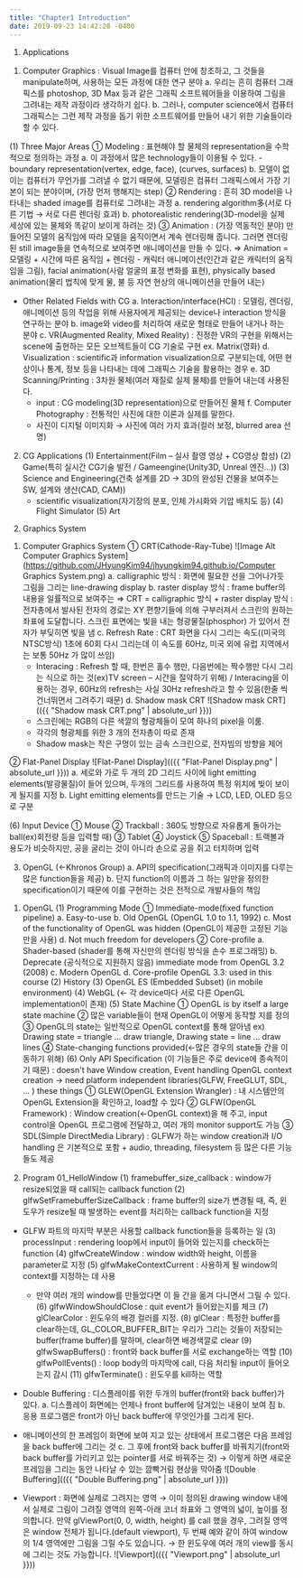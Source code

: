 ```yaml
---
title: "Chapter1 Introduction"
date: 2019-09-23 14:42:28 -0400
---
```


1. Applications
1) Computer Graphics
: Visual Image를 컴퓨터 안에 창조하고, 그 것들을 manipulate하며, 사용하는 모든 과정에 대한 연구 분야
	a. 우리는 흔히 컴퓨터 그래픽스를 photoshop, 3D Max 등과 같은 그래픽 소프트웨어들을 이용하여 그림을 그려내는 제작 과정이라 생각하기 쉽다.
	b. 그러나, computer science에서 컴퓨터 그래픽스는 그런 제작 과정을 돕기 위한 소프트웨어를 만들어 내기 위한 기술들이라 할 수 있다.
  
(1) Three Major Areas
① Modeling
: 표현해야 할 물체의 representation을 수학적으로 정의하는 과정
  a. 이 과정에서 많은 technology들이 이용될 수 있다.
	  - boundary representation(vertex, edge, face), (curves, surfaces)
  b. 모델이 없이는 컴퓨터가 무언가를 그려낼 수 없기 때문에, 모델링은 컴퓨터 그래픽스에서 가장 기본이 되는 분야이며, (가장 먼저 행해지는 step)
② Rendering
: 흔히 3D model을 나타내는 shaded image를 컴퓨터로 그려내는 과정
  a. rendering algorithm多(서로 다른 기법 → 서로 다른 렌더링 효과)
  b. photorealistic rendering(3D-model을 실제 세상에 있는 물체와 똑같이 보이게 하려는 것)
③ Animation
: (가장 역동적인 분야) 만들어진 모델의 움직임에 따라 모델을 움직이면서 계속 렌더링해 줍니다. 그러면 렌더링 된 still image들을 연속적으로 보여주면 애니메이션을 만들 수 있다. 
⇒ Animation = 모델링 + 시간에 따른 움직임 + 렌더링
	- 캐릭터 애니메이션(인간과 같은 캐릭터의 움직임을 그림), facial animation(사람 얼굴의 표정 변화를 표현), physically based animation(물리 법칙에 맞게 물, 불 등 자연 현상의 애니메이션을 만들어 내는)

* Other Related Fields with CG
a. Interaction/interface(HCI) : 모델링, 렌더링, 애니메이션 등의 작업을 위해 사용자에게 제공되는 device나 interaction 방식을 연구하는 분야
b. image와 video를 처리하여 새로운 형태로 만들어 내거나 하는 분야
c. VR(Augmented Reality, Mixed Reality) : 진정한 VR의 구현을 위해서는 scene에 출현하는 모든 오브젝트들이 CG 기술로 구현	ex. Matrix(영화)
d. Visualization : scientific과 information visualization으로 구분되는데, 어떤 현상이나 통계, 정보 등을 나타내는 데에 그래픽스 기술을 활용하는 경우
e. 3D Scanning/Printing : 3차원 물체(여러 재질로 실제 물체)를 만들어 내는데 사용된다. 
	- input : CG modeling(3D representation)으로 만들어진 물체
f. Computer Photography : 전통적인 사진에 대한 이론과 실제를 말한다. 
	- 사진이 디지털 이미지화 → 사진에 여러 가지 효과(컬러 보정, blurred area 선명)

2) CG Applications
(1) Entertainment(Film – 실사 촬영 영상 + CG영상 합성)
(2) Game(특히 실시간 CG기술 발전 / Gameengine(Unity3D, Unreal 엔진...))
(3) Science and Engineering(건축 설계를 2D → 3D의 완성된 건물을 보여주는 SW, 설계와 생산(CAD, CAM))
	- scientific visualization(자기장의 분포, 인체 가시화와 기압 배치도 등)
(4) Flight Simulator
(5) Art

2. Graphics System
1) Computer Graphics System
① CRT(Cathode-Ray-Tube)
![Image Alt Computer Graphics System](https://github.com/JHyungKim94/jhyungkim94.github.io/Computer Graphics System.png)
a. calligraphic 방식 : 화면에 필요한 선을 그어나가듯 그림을 그리는 line-drawing display
b. raster display 방식 : frame buffer의 내용을 일률적으로 보여주는
⇒ CRT = calligraphic 방식 + raster display 방식
: 전자총에서 발사된 전자의 경로는 XY 편향기들에 의해 구부러져서 스크린의 원하는 좌표에 도달합니다. 스크린 표면에는 빛을 내는 형광물질(phosphor) 가 있어서 전자가 부딪히면 빛을 냄
c. Refresh Rate : CRT 화면을 다시 그리는 속도((미국의 NTSC방식) 1초에 60회 다시 그리는데 이 속도를 60Hz, 미국 외에 유럽 지역에서는 보통 50Hz 가 많이 쓰임)
	- Interacing : Refresh 할 때, 한번은 홀수 행만, 다음번에는 짝수행만 다시 그리는 식으로 하는 것(ex)TV screen – 시간을 절약하기 위해) / Interacing을 이용하는 경우, 60Hz의 refresh는 사실 30Hz refresh라고 할 수 있음(한줄 씩 건너뛰면서 그려주기 때문)
d. Shadow mask CRT
![Shadow mask CRT](({{ "Shadow mask CRT.png" | absolute_url }}))
	- 스크린에는 RGB의 다른 색깔의 형광체들이 모여 하나의 pixel을 이룸.
	- 각각의 형광체를 위한 3 개의 전자총이 따로 존재
	- Shadow mask는 작은 구멍이 있는 금속 스크린으로, 전자빔의 방향을 제어

② Flat-Panel Display
![Flat-Panel Display](({{ "Flat-Panel Display.png" | absolute_url }}))
a. 세로와 가로 두 개의 2D 그리드 사이에 light emitting elements(발광물질)이 들어 있으며, 두개의 그리드를 사용하여 특정 위치에 빛이 보이게 될지를 지정
b. Light emitting elements를 만드는 기술 → LCD, LED, OLED 등으로 구분

(6) Input Device
① Mouse
② Trackball : 360도 방향으로 자유롭게 돌아가는 ball(ex)회전량 등을 입력할 때)
③ Tablet
④ Joystick
⑤ Spaceball : 트랙볼과 용도가 비슷하지만, 공을 굴리는 것이 아니라 손으로 공을 쥐고 터치하며 입력

3. OpenGL (←Khronos Group)
a. API의 specification(그래픽과 이미지를 다루는 많은 function들을 제공)
b. 단지 function의 이름과 그 하는 일만을 정의한 specification이기 때문에 이를 구현하는 것은 전적으로 개발사들의 책임
1) OpenGL
(1) Programming Mode
① Immediate-mode(fixed function pipeline)
a. Easy-to-use
b. Old OpenGL (OpenGL 1.0 to 1.1, 1992)
c. Most of the functionality of OpenGL was hidden (OpenGL이 제공한 고정된 기능만을 사용)
d. Not much freedom for developers
② Core-profile
a. Shader-based (shader를 통해 자신만의 렌더링 방식을 손수 프로그래밍)
b. Deprecate (공식적으로 지원하지 않음) immediate mode from OpenGL 3.2 (2008)
c. Modern OpenGL 
d. Core-profile OpenGL 3.3: used in this course
(2) History
(3) OpenGL ES (Embedded Subset) (in mobile environment)
(4) WebGL (← 각 device마다 서로 다른 OpenGL implementation이 존재)
(5) State Machine
① OpenGL is by itself a large state machine
② 많은 variable들이 현재 OpenGL이 어떻게 동작할 지를 정의
③ OpenGL의 state는 일반적으로 OpenGL context를 통해 알아냄
	ex) Drawing state = triangle ... draw triangle,  Drawing state = line ... draw lines
④ State-changing functions provided(←많은 경우의 state들 간을 이동하기 위해)
(6) Only API Specification (이 기능들은 주로 device에 종속적이기 때문)
: doesn't have Window creation, Event handling OpenGL context creation
→ need platform independent libraries(GLFW, FreeGLUT, SDL, ... ) these things
① GLEW(OpenGL Extension Wrangler)
: 내 시스템안의 OpenGL Extension을 확인하고, load할 수 있다
② GLFW(OpenGL Framework)
: Window creation(←OpenGL context)을 해 주고, input control을 OpenGL 프로그램에 전달하고, 여러 개의 monitor support도 가능
③ SDL(Simple DirectMedia Library)
: GLFW가 하는 window creation과 I/O handling 은 기본적으로 포함 + audio, threading, filesystem 등 많은 다른 기능들도 제공

2) Program 01_HelloWindow
(1) framebuffer_size_callback : window가 resize되었을 때 call되는 callback function 
(2) glfwSetFramebufferSizeCallback : frame buffer의 size가 변경될 때, 즉, 윈도우가 resize될 때 발생하는 event를 처리하는 callback function을 지정
* GLFW 파트의 마지막 부분은 사용할 callback function들을 등록하는 일
(3) processInput : rendering loop에서 input이 들어와 있는지를 check하는 function
(4) glfwCreateWindow : window width와 height, 이름을 parameter로 지정
(5) glfwMakeContextCurrent : 사용하게 될 window의 context를 지정하는 데 사용
	* 만약 여러 개의 window를 만들었다면 이 들 간을 옮겨 다니면서 그릴 수 있다. 
(6) glfwWindowShouldClose : quit event가 들어왔는지를 체크
(7) glClearColor : 윈도우의 배경 컬러를 지정. 
(8) glClear : 특정한 buffer를 clear하는데, GL_COLOR_BUFFER_BIT는 우리가 그리는 것들이 저장되는 buffer(frame buffer)를 말하며, clear하면 배경색깔로 clear
(9) glfwSwapBuffers() : front와 back buffer를 서로 exchange하는 역할
(10) glfwPollEvents() : loop body의 마지막에 call, 다음 처리될 input이 들어오는지 감시
(11) glfwTerminate() : 윈도우를 kill하는 역할

* Double Buffering
: 디스플레이를 위한 두개의 buffer(front와 back buffer)가 있다.
a. 디스플레이 화면에는 언제나 front buffer에 담겨있는 내용이 보여 짐
b. 응용 프로그램은 front가 아닌 back buffer에 무엇인가를 그리게 된다. 
* 애니메이션의 한 프레임이 화면에 보여 지고 있는 상태에서 프로그램은 다음 프레임을 back buffer에 그리는 것
c. 그 후에 front와 back buffer를 바꿔치기(front와 back buffer를 가리키고 있는 pointer를 서로 바꿔주는 것) → 이렇게 하면 새로운 프레임을 그리는 동안 나타날 수 있는 깜빡거림 현상을 막아줌
![Double Buffering](({{ "Double Buffering.png" | absolute_url }}))

* Viewport
: 화면에 실제로 그려지는 영역
→ 이미 정의된 drawing window 내에서 실제로 그림이 그려질 영역의 왼쪽-아래 코너 좌표와 그 영역의 넓이, 높이를 정의합니다. 
만약 glViewPort(0, 0, width, height) 를 call 했을 경우, 그려질 영역은 window 전체가 됩니다.(default viewport), 두 번째 예와 같이 하여 window의 1/4 영역에만 그림을 그릴 수도 있습니다. 
→ 한 윈도우에 여러 개의 view를 동시에 그리는 것도 가능합니다.
![Viewport](({{ "Viewport.png" | absolute_url }}))
